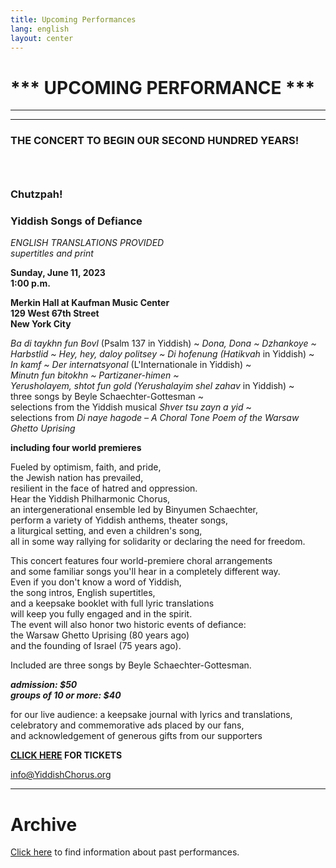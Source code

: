 ```yaml
---
title: Upcoming Performances
lang: english
layout: center
---
```


# *** UPCOMING PERFORMANCE ***

_____

*********

### THE CONCERT TO BEGIN OUR SECOND HUNDRED YEARS!
### &nbsp;
### Chutzpah!
### Yiddish Songs of Defiance

*ENGLISH TRANSLATIONS PROVIDED*  
*supertitles and print*

**Sunday, June 11, 2023  
1:00 p.m.**

**Merkin Hall at Kaufman Music Center  
129 West 67th Street  
New York City**

*Ba di taykhn fun Bovl* (Psalm 137 in Yiddish) ~ *Dona, Dona ~ Dzhankoye ~  
Harbstlid ~ Hey, hey, daloy politsey ~ Di hofenung (Hatikvah* in Yiddish) ~  
*In kamf ~ Der internatsyonal* (L'Internationale in Yiddish) ~  
*Minutn fun bitokhn ~ Partizaner-himen ~  
Yerusholayem, shtot fun gold (Yerushalayim shel zahav* in Yiddish) ~  
three songs by Beyle Schaechter-Gottesman ~  
selections from the Yiddish musical *Shver tsu zayn a yid* ~  
selections from *Di naye hagode – A Choral Tone Poem of the Warsaw Ghetto Uprising*  

**including four world premieres**  

Fueled by optimism, faith, and pride,  
the Jewish nation has prevailed,  
resilient in the face of hatred and oppression.  
Hear the Yiddish Philharmonic Chorus,  
an intergenerational ensemble led by Binyumen Schaechter,  
perform a variety of Yiddish anthems, theater songs,  
a liturgical setting, and even a children's song,  
all in some way rallying for solidarity or declaring the need for freedom.  

This concert features four world-premiere choral arrangements  
and some familiar songs you'll hear in a completely different way.  
Even if you don't know a word of Yiddish,  
the song intros, English supertitles,  
and a keepsake booklet with full lyric translations  
will keep you fully engaged and in the spirit.  
The event will also honor two historic events of defiance:  
the Warsaw Ghetto Uprising (80 years ago)  
and the founding of Israel (75 years ago).  

Included are three songs by Beyle Schaechter-Gottesman.  

**_admission: $50_**  
**_groups of 10 or more: $40_**  

for our live audience: a keepsake journal with lyrics and translations,  
celebratory and commemorative ads placed by our fans,  
and acknowledgement of generous gifts from our supporters

**[CLICK HERE](https://www.kaufmanmusiccenter.org/mch/event/chutzpah-yiddish-songs-of-defiance/) FOR TICKETS**    

[info@YiddishChorus.org](mailto:info@yiddishchorus.org)  

_____

# Archive

[Click here](concerts_archive.html) to find information about past performances.
